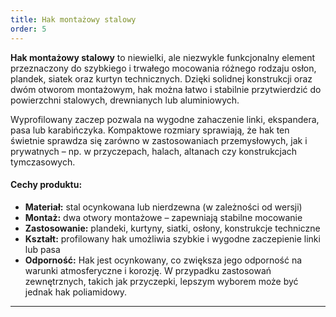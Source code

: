 ```yaml
---
title: Hak montażowy stalowy
order: 5
---
```


**Hak montażowy stalowy** to niewielki, ale niezwykle funkcjonalny element
przeznaczony do szybkiego i trwałego mocowania różnego rodzaju osłon, plandek,
siatek oraz kurtyn technicznych. Dzięki solidnej konstrukcji oraz dwóm otworom
montażowym, hak można łatwo i stabilnie przytwierdzić do powierzchni stalowych,
drewnianych lub aluminiowych.

Wyprofilowany zaczep pozwala na wygodne zahaczenie linki, ekspandera, pasa lub
karabińczyka. Kompaktowe rozmiary sprawiają, że hak ten świetnie sprawdza się
zarówno w zastosowaniach przemysłowych, jak i prywatnych – np. w przyczepach,
halach, altanach czy konstrukcjach tymczasowych.

#### Cechy produktu:

- **Materiał:** stal ocynkowana lub nierdzewna (w zależności od wersji)
- **Montaż:** dwa otwory montażowe – zapewniają stabilne mocowanie
- **Zastosowanie:** plandeki, kurtyny, siatki, osłony, konstrukcje techniczne
- **Kształt:** profilowany hak umożliwia szybkie i wygodne zaczepienie linki lub
  pasa
- **Odporność:** Hak jest ocynkowany, co zwiększa jego odporność na warunki
  atmosferyczne i korozję. W przypadku zastosowań zewnętrznych, takich jak
  przyczepki, lepszym wyborem może być jednak hak poliamidowy.

---
